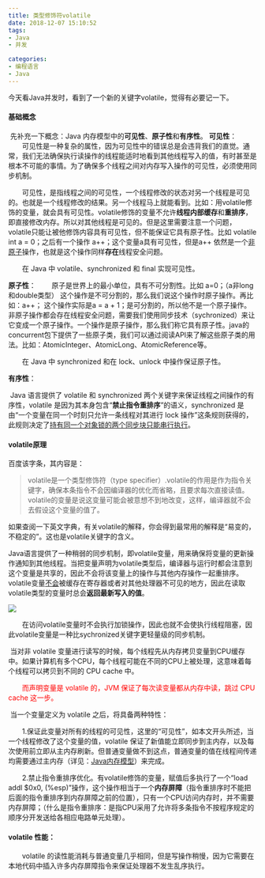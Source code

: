 ```yaml
---
title: 类型修饰符volatile
date: 2018-12-07 15:10:52
tags:
- Java
- 并发

categories:
- 编程语言
- Java
---
```


今天看Java并发时，看到了一个新的关键字volatile，觉得有必要记一下。

<!-- more -->

#### 基础概念
​	先补充一下概念：Java 内存模型中的**可见性**、**原子性**和**有序性**。
**可见性**：
　　可见性是一种复杂的属性，因为可见性中的错误总是会违背我们的直觉。通常，我们无法确保执行读操作的线程能适时地看到其他线程写入的值，有时甚至是根本不可能的事情。为了确保多个线程之间对内存写入操作的可见性，必须使用同步机制。

　　可见性，是指线程之间的可见性，一个线程修改的状态对另一个线程是可见的。也就是一个线程修改的结果。另一个线程马上就能看到。比如：用volatile修饰的变量，就会具有可见性。volatile修饰的变量不允许**线程内部缓存**和**重排序**，即直接修改内存。所以对其他线程是可见的。但是这里需要注意一个问题，volatile只能让被他修饰内容具有可见性，但不能保证它具有原子性。比如 volatile int a = 0；之后有一个操作 a++；这个变量a具有可见性，但是a++ 依然是一个<u>非原子</u>操作，也就是这个操作同样**存在**线程安全问题。

　　在 Java 中 volatile、synchronized 和 final 实现可见性。

**原子性**：
　　原子是世界上的最小单位，具有不可分割性。比如 a=0；（a非long和double类型） 这个操作是不可分割的，那么我们说这个操作时原子操作。再比如：a++； 这个操作实际是a = a + 1；是可分割的，所以他不是一个原子操作。非原子操作都会存在线程安全问题，需要我们使用同步技术（sychronized）来让它变成一个原子操作。一个操作是原子操作，那么我们称它具有原子性。java的concurrent包下提供了一些原子类，我们可以通过阅读API来了解这些原子类的用法。比如：AtomicInteger、AtomicLong、AtomicReference等。

　　在 Java 中 synchronized 和在 lock、unlock 中操作保证原子性。

**有序性**：

​	Java 语言提供了 volatile 和 synchronized 两个关键字来保证线程之间操作的有序性，volatile 是因为其本身包含“**禁止指令重排序**”的语义，synchronized 是由“一个变量在同一个时刻只允许一条线程对其进行 lock 操作”这条规则获得的，此规则决定了<u>持有同一个对象锁的两个同步块只能串行执行</u>。
　　
#### volatile原理　　
百度该字条，其内容是：

> volatile是一个类型修饰符（type specifier）.volatile的作用是作为指令关键字，确保本条指令不会因编译器的优化而省略，且要求每次直接读值。
volatile的变量是说这变量可能会被意想不到地改变，这样，编译器就不会去假设这个变量的值了。

​	如果查阅一下英文字典，有关volatile的解释，你会得到最常用的解释是“易变的，不稳定的”。这也是volatile关键字的含义。



​	Java语言提供了一种稍弱的同步机制，即volatile变量，用来确保将变量的更新操作通知到其他线程。当把变量声明为volatile类型后，编译器与运行时都会注意到这个变量是共享的，因此不会将该变量上的操作与其他内存操作一起重排序。volatile变量<u>不会</u>被缓存在寄存器或者对其他处理器不可见的地方，因此在读取volatile类型的变量时总会**返回最新写入的值**。

![](https://images2015.cnblogs.com/blog/731716/201607/731716-20160708224602686-2141387366.png)



　　在访问volatile变量时不会执行加锁操作，因此也就不会使执行线程阻塞，因此volatile变量是一种比sychronized关键字更轻量级的同步机制。

​	当对非 volatile 变量进行读写的时候，每个线程先从内存拷贝变量到CPU缓存中。如果计算机有多个CPU，每个线程可能在不同的CPU上被处理，这意味着每个线程可以拷贝到不同的 CPU cache 中。

　　<font color="red">而声明变量是 volatile 的，JVM 保证了每次读变量都从内存中读，跳过 CPU cache 这一步。</font>

​	当一个变量定义为 volatile 之后，将具备两种特性：

　　1.保证此变量对所有的线程的可见性，这里的“可见性”，如本文开头所述，当一个线程修改了这个变量的值，volatile 保证了新值能立即同步到主内存，以及每次使用前立即从主内存刷新。但普通变量做不到这点，普通变量的值在线程间传递均需要通过主内存（详见：[Java内存模型](http://www.cnblogs.com/zhengbin/p/6407137.html)）来完成。

　　2.禁止指令重排序优化。有volatile修饰的变量，赋值后多执行了一个“load addl $0x0, (%esp)”操作，这个操作相当于一个**内存屏障**（指令重排序时不能把后面的指令重排序到内存屏障之前的位置），只有一个CPU访问内存时，并不需要内存屏障；（什么是指令重排序：是指CPU采用了允许将多条指令不按程序规定的顺序分开发送给各相应电路单元处理）。

#### volatile 性能：

　　volatile 的读性能消耗与普通变量几乎相同，但是写操作稍慢，因为它需要在本地代码中插入许多内存屏障指令来保证处理器不发生乱序执行。